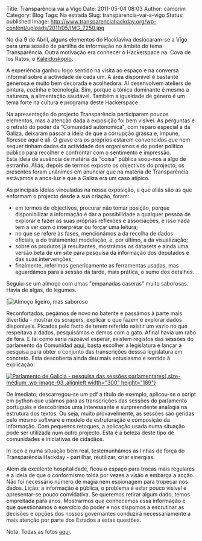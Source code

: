 Title: Transparência vai a Vigo
Date: 2011-05-04 08:03
Author: camorim
Category: Blog
Tags: Na estrada
Slug: transparencia-vai-a-vigo
Status: published
Image: http://www.transparenciahackday.org/wp-content/uploads/2011/05/IMG_7250.jpg

No dia 9 de Abril, alguns elementos do Hacklaviva deslocaram-se a Vigo para uma sessão de partilha de informação no âmbito do tema Transparência. Outra motivação era conhecer o Hackerspace na  Cova de los Ratos, o [Kaleidoskopio](http://www.facebook.com/pages/kaleidoskopio/145363645476691 "Associação/ Hackerspace em Vigo").

A experiência ganhou logo sentido na visita ao espaço e na conversa informal sobre a actividade de cada um. A área disponível é bastante generosa e muito bem decorada e acolhedora. Aí desenvolvem ateliers de pintura, cozinha e tecnologia. Sim, porque a tónica dominante é mesmo a natureza, a alimentação saudável. Também a igualdade de género é um tema forte na cultura e programa deste Hackerspace.

Na apresentação do projecto Transparência participaram poucos elementos, mas a atenção dada à exposição foi bem visível. As perguntas e o retrato do poder da "Comunidad autonomica", com reparo especial à da Galiza, deixaram passar a ideia de que a corrupção grassa e, impune, floresce aqui e ali. O grave era os próprios estarem convencidos que nem sequer tinham dados da actividade dos organismos e do poder político público para recolher e confrontar com o sentimento e impressão.  
Esta ideia de ausência de matéria da "coisa" pública soou-nos a algo de estranho. Aliás, depois de termos exposto os objectivos do projecto, os presentes foram unânimes em anunciar que na matéria de Transparência estávamos a anos-luz e que a Galiza era um caso atípico.

As principais ideias vinculadas na nossa exposição, e que aliás são as que enformam o projecto desde a sua criação, foram:

-   em termos de objectivos, procurar não tomar posição, porque disponibilizar a informação é dar a possibilidade a qualquer pessoa de explorar e fazer as suas próprias reflexões e associações, e isso nada tem a ver com o interpretar ou forçar uma leitura;
-   no que se refere às fases, mencionámos a da recolha de dados oficiais, a do tratamento/ modelação, e, por último, a da visualização;
-   sobre os produtos já resultantes, mostrámos os datasets e ainda uma versão beta de um site para pesquisa da informação dos deputados e das suas intervenções;
-   finalmente, referimos genericamente as ferramentas usadas, mas aguardámos para a sessão da tarde, mais prática, o sumo dos detalhes.

Seguiu-se um almoço com umas "empanadas caseras" muito saborosas. Havia de algas, de legumes.

[![Almoço ligeiro, mas saboroso](http://www.transparenciahackday.org/wp-content/uploads/2011/05/IMG_7279.jpg "Empanadas caseras")

Reconfortados, pegámos de novo no batente e passámos à parte mais divertida - mostrar os scrapers, explicar o que fazem e explorar dados disponíveis. Picados pelo facto de terem referido existir um vazio no que respeitava a dados, pesquisámos e demos com o gato. Afinal havia um rabo de fora. E tal como seria razoável esperar, existem registos das sessões do parlamento da Comunidad [aqui](http://www.parlamentodegalicia.es/sites/ParlamentoGalicia/ContenidoGal/pargal_Colofon_Boletins.aspx "Transcrições das sessões do Parlamento da Galiza"), basta escolher a legislatura e lançar a pesquisa para obter o conjunto das transcrições desssa legislatura em concreto. Esta descoberta ainda deu mais entusiasmo e sentido à explicação.

[![Parlamento de Galicia - pesquisa das sessões parlamentares](http://www.transparenciahackday.org/wp-content/uploads/2011/05/pesquisa_sessoes_parlamentares-300x189.png "pesquisa_sessoes_parlamentares"){.size-medium .wp-image-93 .alignleft width="300" height="189"}](http://www.transparenciahackday.org/wp-content/uploads/2011/05/pesquisa_sessoes_parlamentares.png)

De imediato, descarregou-se um pdf a título de exemplo, aplicou-se o script em python que usámos para as transcrições das sessões do parlamento português e descobrimos uma interessante e surpreendente analogia na estrutura dos textos. Ou seja, muito provavelmente, as sessões são geridas pelo mesmo software e modelo de estruturação e composição da informação. Com pequenos retoques, a aplicação usada numa situação pode ser utilizada num outro projecto. Esta é a beleza deste tipo de comunidades e iniciativas de cidadãos.

In loco e numa situação bem real, testemunhámos as linhas de força do Transparência Hackday - partilhar, reutilizar, criar sinergias.

Além da excelente hospitalidade, ficou o espaço para trocas mais regulares e a ideia de que o conformismo tolda por vezes a visão e embarga a acção. Não foi necessário número de magia nem espionagem para tropeçar nos dados. Lição: a informação é pública, o problema é estar pouco visível e apresentar-se pouco convidativa. Se queremos retirar algum dado, temos empreitada para anos. Mostrarmos que conhecemos essa informação e que questionamos o exercício do poder e nos dispomos a escrutinar as decisões e opções dos nossos governantes conduzirá necessariamente a mais atenção por parte dos Estados a estas questões.

Nota: Todas as fotos [aqui](http://f.hacklaviva.net/apresentacao-em-vigo-transparencia-/ "Álbum de fotos no arquivo do Hacklaviva").
